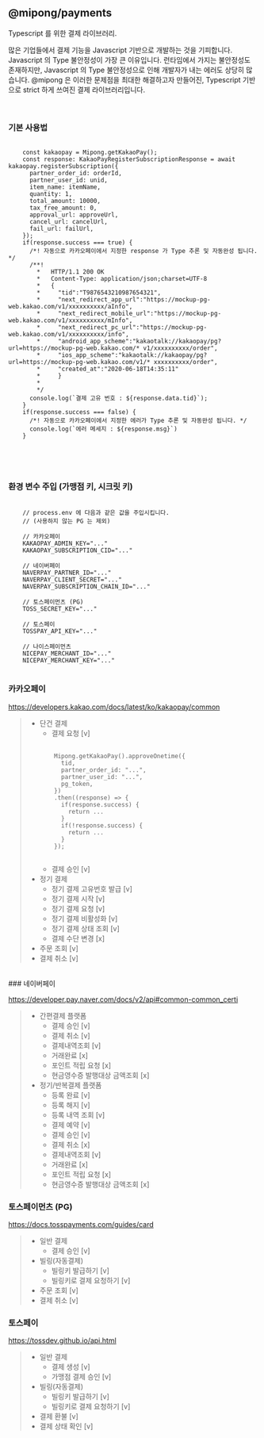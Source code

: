 ## @mipong/payments

Typescript 를 위한 결제 라이브러리.

많은 기업들에서 결제 기능을 Javascript 기반으로 개발하는 것을 기피합니다. Javascript 의 Type 불안정성이 가장 큰 이유입니다. 런타임에서 가지는 불안정성도 존재하지만, Javascript 의 Type 불안정성으로 인해 개발자가 내는 에러도 상당히 많습니다. @mipong 은 이러한 문제점을 최대한 해결하고자 만들어진, Typescript 기반으로 strict 하게 쓰여진 결제 라이브러리입니다.

<br/>

### 기본 사용법

<pre>
  <code>
    const kakaopay = Mipong.getKakaoPay();
    const response: KakaoPayRegisterSubscriptionResponse = await kakaopay.registerSubscription({
      partner_order_id: orderId,
      partner_user_id: unid,
      item_name: itemName,
      quantity: 1,
      total_amount: 10000,
      tax_free_amount: 0,
      approval_url: approveUrl,
      cancel_url: cancelUrl,
      fail_url: failUrl,
    });
    if(response.success === true) {
      /*! 자동으로 카카오페이에서 지정한 response 가 Type 추론 및 자동완성 됩니다. */
      /**!
        *   HTTP/1.1 200 OK
        *   Content-Type: application/json;charset=UTF-8
        *   {
        *     "tid":"T9876543210987654321",
        *     "next_redirect_app_url":"https://mockup-pg-web.kakao.com/v1/xxxxxxxxxx/aInfo",
        *     "next_redirect_mobile_url":"https://mockup-pg-web.kakao.com/v1/xxxxxxxxxx/mInfo",
        *     "next_redirect_pc_url":"https://mockup-pg-web.kakao.com/v1/xxxxxxxxxx/info",
        *     "android_app_scheme":"kakaotalk://kakaopay/pg?url=https://mockup-pg-web.kakao.com/* v1/xxxxxxxxxx/order",
        *     "ios_app_scheme":"kakaotalk://kakaopay/pg?url=https://mockup-pg-web.kakao.com/v1/* xxxxxxxxxx/order",
        *     "created_at":"2020-06-18T14:35:11"
        *     }
        *
        */
      console.log(`결제 고유 번호 : ${response.data.tid}`);
    }
    if(response.success === false) {
      /*! 자동으로 카카오페이에서 지정한 에러가 Type 추론 및 자동완성 됩니다. */
      console.log(`에러 메세지 : ${response.msg}`)
    }

  </code>
</pre>
<br/>

### 환경 변수 주입 (가맹점 키, 시크릿 키)

<pre>
  <code>
    // process.env 에 다음과 같은 값을 주입시킵니다. 
    // (사용하지 않는 PG 는 제외)
      
    // 카카오페이 
    KAKAOPAY_ADMIN_KEY="..."
    KAKAOPAY_SUBSCRIPTION_CID="..."

    // 네이버페이 
    NAVERPAY_PARTNER_ID="..."
    NAVERPAY_CLIENT_SECRET="..."
    NAVERPAY_SUBSCRIPTION_CHAIN_ID="..."

    // 토스페이먼츠 (PG)
    TOSS_SECRET_KEY="..."

    // 토스페이
    TOSSPAY_API_KEY="..."

    // 나이스페이먼츠
    NICEPAY_MERCHANT_ID="..."
    NICEPAY_MERCHANT_KEY="..."
  </code>
</pre>

### 카카오페이

https://developers.kakao.com/docs/latest/ko/kakaopay/common

> - 단건 결제
>   - 결제 요청 [v]
>   <pre>
>     <code>
>       Mipong.getKakaoPay().approveOnetime({
>         tid,
>         partner_order_id: "...",
>         partner_user_id: "...",
>         pg_token,
>       })
>       .then((response) => {
>         if(response.success) {
>           return ...
>         }
>         if(!response.success) {
>           return ...
>         }
>       });
>     </code>
>   </pre>
>   - 결제 승인 [v]
> - 정기 결제
>   - 정기 결제 고유번호 발급 [v]
>   - 정기 결제 시작 [v]
>   - 정기 결제 요청 [v]
>   - 정기 결제 비활성화 [v]
>   - 정기 결제 상태 조회 [v]
>   - 결제 수단 변경 [x]
> - 주문 조회 [v]
> - 결제 취소 [v]

<br/>
### 네이버페이

https://developer.pay.naver.com/docs/v2/api#common-common_certi

> - 간편결제 플랫폼
>   - 결제 승인 [v]
>   - 결제 취소 [v]
>   - 결제내역조회 [v]
>   - 거래완료 [x]
>   - 포인트 적립 요청 [x]
>   - 현금영수증 발행대상 금액조회 [x]
> - 정기/반복결제 플랫폼
>   - 등록 완료 [v]
>   - 등록 해지 [v]
>   - 등록 내역 조회 [v]
>   - 결제 예약 [v]
>   - 결제 승인 [v]
>   - 결제 취소 [x]
>   - 결제내역조회 [v]
>   - 거래완료 [x]
>   - 포인트 적립 요청 [x]
>   - 현금영수증 발행대상 금액조회 [x]

### 토스페이먼츠 (PG)

https://docs.tosspayments.com/guides/card

> - 일반 결제
>   - 결제 승인 [v]
> - 빌링(자동결제)
>   - 빌링키 발급하기 [v]
>   - 빌링키로 결제 요청하기 [v]
> - 주문 조회 [v]
> - 결제 취소 [v]

### 토스페이

https://tossdev.github.io/api.html

> - 일반 결제
>   - 결제 생성 [v]
>   - 가맹점 결제 승인 [v]
> - 빌링(자동결제)
>   - 빌링키 발급하기 [v]
>   - 빌링키로 결제 요청하기 [v]
> - 결제 환불 [v]
> - 결제 상태 확인 [v]
